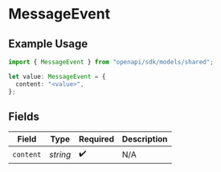 # MessageEvent

## Example Usage

```typescript
import { MessageEvent } from "openapi/sdk/models/shared";

let value: MessageEvent = {
  content: "<value>",
};
```

## Fields

| Field              | Type               | Required           | Description        |
| ------------------ | ------------------ | ------------------ | ------------------ |
| `content`          | *string*           | :heavy_check_mark: | N/A                |
